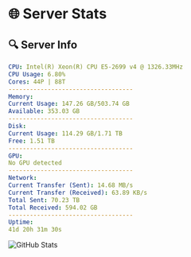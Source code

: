 # 🌐 Server Stats
## 🔍 Server Info
```yaml
CPU: Intel(R) Xeon(R) CPU E5-2699 v4 @ 1326.33MHz
CPU Usage: 6.80%
Cores: 44P | 88T
-----------------------------------
Memory:
Current Usage: 147.26 GB/503.74 GB
Available: 353.03 GB
-----------------------------------
Disk:
Current Usage: 114.29 GB/1.71 TB
Free: 1.51 TB
-----------------------------------
GPU:
No GPU detected
-----------------------------------
Network:
Current Transfer (Sent): 14.68 MB/s
Current Transfer (Received): 63.89 KB/s
Total Sent: 70.23 TB
Total Received: 594.02 GB
-----------------------------------
Uptime:
41d 20h 31m 30s
```
![GitHub Stats](https://img.shields.io/badge/Updated-2025-04-18_17:54:20-blue)